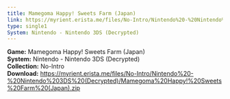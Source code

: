 ```yaml
---
title: Mamegoma Happy! Sweets Farm (Japan)
link: https://myrient.erista.me/files/No-Intro/Nintendo%20-%20Nintendo%203DS%20(Decrypted)/Mamegoma%20Happy!%20Sweets%20Farm%20(Japan).zip
type: single1
System: Nintendo - Nintendo 3DS (Decrypted)
---
```

<b>Game:</b> Mamegoma Happy! Sweets Farm (Japan)<br>
<b>System:</b> Nintendo - Nintendo 3DS (Decrypted)<br>
<b>Collection:</b> No-Intro<br>
<b>Download:</b> https://myrient.erista.me/files/No-Intro/Nintendo%20-%20Nintendo%203DS%20(Decrypted)/Mamegoma%20Happy!%20Sweets%20Farm%20(Japan).zip
